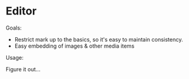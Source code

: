 # Editor

Goals:

* Restrict mark up to the basics, so it's easy to maintain consistency.
* Easy embedding of images & other media items

Usage:

Figure it out...